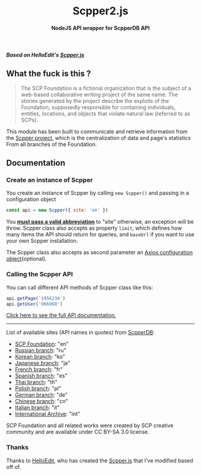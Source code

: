 <h1 align="center">
  Scpper2.js
  <h4 align="center">NodeJS API wrapper for ScpperDB API</h4>
  <br>
</h1>

<h5> Based on HelloEdit's <a href="https://github.com/HelloEdit/scpper.js">Scpper.js</a> </h5>

<!--
<p align="center">
  <a href='https://coveralls.io/github/HelloEdit/scpper.js?branch=master'><img src='https://coveralls.io/repos/github/HelloEdit/scpper.js/badge.svg?branch=master' alt='Coverage Status' /></a>
  <a href="https://travis-ci.org/HelloEdit/scpper.js"><img src="https://travis-ci.org/HelloEdit/scpper.js.svg?branch=master" alt="Travis CI - scpper.js"></a>
  <a href="https://standardjs.com"><img src="https://img.shields.io/badge/code_style-standard-brightgreen.svg" alt="Standard - JavaScript Style Guide"></a>
  <a href="https://github.com/semantic-release/semantic-release"><img src="https://img.shields.io/badge/%20%20%F0%9F%93%A6%F0%9F%9A%80-semantic--release-e10079.svg" alt="Semantic Release"></a>
</p>
-->

## What the fuck is this ?

> The SCP Foundation is a fictional organization that is the subject of a web-based collaborative writing project of the same name. The stories generated by the project describe the exploits of the Foundation, supposedly responsible for containing individuals, entities, locations, and objects that violate natural law (referred to as SCPs).

This module has been built to communicate and retrieve information from the [Scpper project](https://github.com/FiftyNine/ScpperDB), which is the centralization of data and page's statistics From all branches of the Foundation.

## Documentation

### Create an instance of Scpper

You create an instance of Scpper by calling `new Scpper()` and passing in a configuration object

```js
const api = new Scpper({ site: 'en' })
```

You [**must pass a valid abbreviation**](https://github.com/HelloEdit/scpper.js/blob/dev/src/types/Api.ts#L12) to "site" otherwise, an exception will be throw. Scpper class also accepts as property `limit`, which defines how many items the API should return for queries, and `baseUrl` if you want to use your own Scpper installation.

The Scpper class also accepts as second parameter an [Axios configuration object](https://github.com/axios/axios#request-config)(optional).

### Calling the Scpper API

You can call different API methods of Scpper class like this:

```js
api.getPage('1956234')
api.getUser('966960')
```
[Click here to see the full API documentation.](doc/Api.md)

---

List of available sites (API names in quotes) from [ScpperDB](https://github.com/FiftyNine/ScpperDB#list-of-available-sites-api-names-in-quotes):

- [SCP Foundation](scp-wiki.net): "en"
- [Russian branch](scpfoundation.ru): "ru"
- [Korean branch](ko.scp-wiki.net): "ko"
- [Japanese branch](ja.scp-wiki.net): "ja"
- [French branch](fondationscp.wikidot.com): "fr"
- [Spanish branch](lafundacionscp.wikidot.com): "es"
- [Thai branch](scp-th.wikidot.com): "th"
- [Polish branch](scp-wiki.net.pl): "pl"
- [German branch](scp-wiki-de.wikidot.com): "de"
- [Chinese branch](scp-wiki-cn.wikidot.com): "cn"
- [Italian branch](fondazionescp.wikidot.com): "it"
- [International Archive](http://scp-int.wikidot.com): "int"

SCP Foundation and all related works were created by SCP creative community and are available under CC BY-SA 3.0 license.

### Thanks

Thanks to [HelloEdit](https://github.com/HelloEdit), who has created the [Scpper.js](https://github.com/HelloEdit/scpper.js) that I've modified based off of.
